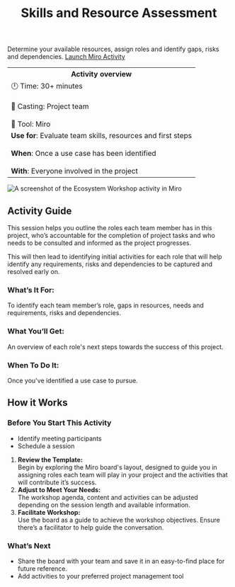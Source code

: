 ﻿---
title: Skills and Resource Assessment
---

Determine your available resources, assign roles and identify gaps, risks and dependencies.
[Launch Miro Activity](https://miro.com/app/board/uXjVK7yCef8=/?share_link_id=799844720187)

<table>
	<tr>
    <th>Activity overview</th>
  </tr>
	<tr>
		<td>
            		🕛 Time: 30+ minutes <br></br>
			🙌 Casting: Project team <br></br>
			🔨 Tool: Miro
		</td>
	</tr>
	<tr> 
		<td>
				<b>Use for</b>: Evaluate team skills, resources and first steps <br></br>
				<b>When</b>: Once a use case has been identified <br></br>
				<b>With</b>: Everyone involved in the project
		</td>
	</tr>

</table>

![A screenshot of the Ecosystem Workshop activity in Miro](/img/deliverymanual/skillset_and_resource_assessment.png "A screenshot of the Ecosystem Workshop activity in Miro")

## Activity Guide
This session helps you outline the roles each team member has in this project, who’s accountable for the completion of project tasks and who needs to be consulted and informed as the project progresses.

This will then lead to identifying initial activities for each role that will help identify any requirements, risks and dependencies to be captured and resolved early on.

### What’s It For:
To identify each team member’s role, gaps in resources, needs and requirements, risks and dependencies.

### What You’ll Get:
An overview of each role's next steps towards the success of this project.

### When To Do It:
Once you've identified a use case to pursue.

## How it Works

### Before You Start This Activity
-   Identify meeting participants
-   Schedule a session

1.  **Review the Template:**  
Begin by exploring the Miro board's layout, designed to guide you in assigning roles each team will play in your project and the activities that will contribute it’s success.
2.  **Adjust to Meet Your Needs:**  
    The workshop agenda, content and activities can be adjusted depending on the session length and available information.
3.  **Facilitate Workshop:**  
    Use the board as a guide to achieve the workshop objectives. Ensure there’s a facilitator to help guide the conversation.
    
### What’s Next
-   Share the board with your team and save it in an easy-to-find place for future reference.
-   Add activities to your preferred project management tool
